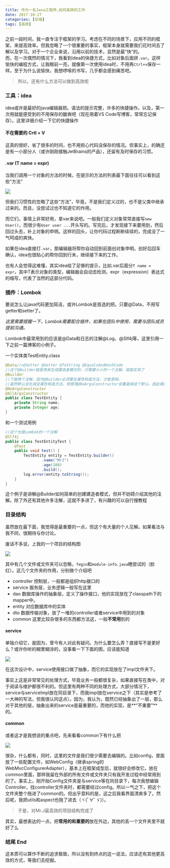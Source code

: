 ```yaml
---
title: 作为一名Java工程师,如何高效的工作
date: 2017-10-27
categories: [后端]
tags: [高效]
---
```


之前一段时间，我一直专注于框架的学习。考虑在不同的场景下，应用不同的框架，来提高效率。但我忽略了一个很重要的事实，框架本身就需要我们花时间去了解以及学习。对于一个企业来说，沿用以前的技术，显然是最“快”的。   
而，在一次偶然的情况下，我看到idea的快捷方式，比如对象后面拼`.var`。这样愉快的编程方式，让我眼前一亮，就像第一次使用idea时，不用再`Ctrl+v`保存一样。至于为什么说愉快，我想啰嗦的书写，几乎都会感到痛苦吧。  

<!-- more -->

> 所以，还有什么方法可以做到高效呢    


### 工具：idea

idea或许是最好的java编辑器把。语法的提示完整，许多的快捷操作。以及，第一次用就能感受到的不用保存的酸爽吧（现在用着VS Code写博客，常常忘记保存）。这里详细介绍一下它的快捷操作     

#### 不在需要的 Crtl + V

这真的很好，省了很多的时间，也不用担心代码没保存的情况。但事实上，的确还是有一小部分人（或许刚刚接触JetBrains的产品），还留有及时保存的习惯。

#### .var (T name = expr)

当我们调用一个对象的方法的时候，在提示的方法的列表最下面往往可以看到这些“方法”    

![](https://jiangtj.github.io/assets/img/others/idea1.jpg)  

但我们习惯性的忽略了这些“方法”，毕竟，不是我们定义过的，也不是父类中继承过来的。而且，没尝试过也不知道它的作用。   

而它们，事情上非常好用，拿var来说吧。一般我们定义对象常常直接写`new User()`，而很少有`User user ...`开头写的。写完后，才发现接下来要用到，然后回过头去，补上对象的申明。这样的回头，让你代码过程断断续续的，完成没了一气呵成的爽快。    

如果在idea直接打`.var`，那编辑器将帮你自动回到前面创对象申明。创好后回车确认，idea也很贴心的帮你回到行末，继续接下来的工作。   

也有人会觉得这难懂，其实idea给了足够的提示，比如.var后面分`T name = expr`，其中T表示对象的类型，编辑器会自动去检测，expr（expression）表达式的缩写，代表了当然的这部分代码。   

### 插件：Lombok

要说怎么让java代码更加简洁，或许Lombok是首选的把。只要@Data，不用写getter和setter了。    

*这里需要提醒一下，Lombok需要配合插件，如果在团队中使用，需要与团队成员提前沟通。*    

Lombok中最常用到的应该是@Data和日志的注解@Log、@Slf4j等，这里引用一下之前一篇博客的小例子。    

一个实体类TestEntity.class    

```java
@Data//=@Setter @Getter @ToString @EqualsAndHashCode
//这个@Builder就是用来生成建造者模式的，只需要小小的一个注解，就能实现了
@Builder
//下面两个注解，因为@Builder必须要全属性构造方法，才能使用。
//虽然默认会生成全属性构造方法，但使用@NoArgsConstructor会覆盖掉这个默认，因此需要添加@AllArgsConstructor
@NoArgsConstructor
@AllArgsConstructor
public class TestEntity {
    private String name;
    private Integer age;
}
```

和一个测试用例    

```java
//这个也是Lombok的一个注解
@Slf4j
public class TestEntityTest {
    @Test
    public void test() {
        TestEntity entity = TestEntity.builder()
                .name("MrJ")
                .age(100)
                .build();
        log.error(entity.toString());
    }
}
```

这个例子是讲解@Builder如何简单的创建建造者模式，但并不妨碍介绍其他的注解。除了外还有其他许多注解，这就不多讲了，有兴趣的可以自行搜教程    

### 目录结构

虽然放在最下面，我觉得是最重要的一点，但这个有大量的个人见解。如果看法与我不同，很期待与你讨论。    

废话不多说，上我的一个项目的结构图   

![](https://jiangtj.github.io/assets/img/others/jiegou-1.jpg)

其中有几个文件或文件夹可以忽略，`fegin`和`module-info.java`瞎尝试的（脸红）。这几个文件夹的作用，分别做个介绍吧    

- controller 控制层，一般都是组织http接口的
- service 服务层，业务逻辑一般写在这里
- dao 数据库操作的抽象层，定义了操作接口，他的实现放在了classpath下的mapper中。
- entity 对应数据库中的实体
- dto 数据传输对象，放了一堆的controller或者service中用到的对象
- common 这里比较杂很多的东西都方法这，一般**不常用**到的

#### service

单独介绍它，是因为，曾今有人对此有疑问。为什么要怎么弄？直接写不是更好么？或许你听的糊里糊涂的，没事看一下下面的图，应该能知道

![](https://jiangtj.github.io/assets/img/others/jiegou2.jpg)   

在这次设计中，service使用接口做了抽象，而它的实现放在了impl文件夹下。   

事实上这是非常常见的处理方式，毕竟业务一般都很复杂，如果直接写在类中，对于阅读与维护都很不利的。但这里有两种不同的处理方式，大部分情况下，service与serviceImpl放在同目录下，而我impl放在service之下（其实是参考了一大神的写法，但我很认同这点）。因为，我认为，既然已经抽象出了一层，那么对于其他的层，抽象出来的service是最重要的，而他的实现，是**“不重要”**的。    

#### common

或者这才是我想说的重点吧，先来看看common下有什么把    

![](https://jiangtj.github.io/assets/img/others/jiegou3.jpg)   

很杂，什么都有，同时，这里的文件是我们很少需要去编辑的。比如config，里面放了一些配置文件，如WebConfig（继承spring的WebMvcConfigurerAdapter），基本上在框架成型后，就很好会修改它。放在common里面，那样我留在外部的所有文件或文件夹只有我开发过程中经常用到的了。事实上，刚开始Config文件夹是与service等在同目录下，每次我想编辑Controller，找controller文件夹时，都需要经过config。所以一气之下，把这个文件夹整个拖进了common的。但出乎意料的是，这之后我看界面清爽多了。然后呢，我把utils和aspect也拖了进去（ヾ(ﾟ∀ﾟゞ)）。    

> 于是，对Mr.J最高效的项目结构完成了    

其实，最想表达的一点，把**常用的和重要的**放在外边，其他的丢一个文件夹里不就好了么    

### 结尾 End

这本质可以算作不断的追求极致，所以没有到终点的这一说法，应该还有其他更高效的方式，等我们去挖掘。

